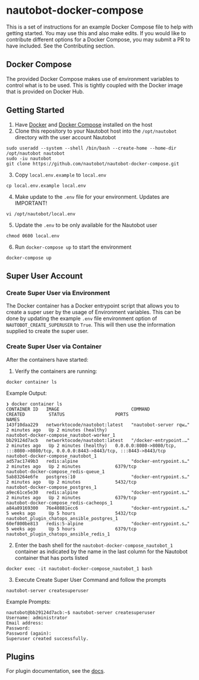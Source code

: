 # nautobot-docker-compose

This is a set of instructions for an example Docker Compose file to help with getting started. You may use this and also make edits. If you would like to contribute different options for a Docker Compose, you may submit a PR to have included. See the Contributing section.

## Docker Compose

The provided Docker Compose makes use of environment variables to control what is to be used. This is tightly coupled with the Docker image that is provided on Docker Hub.

## Getting Started

1. Have [Docker](https://docs.docker.com/get-docker/) and [Docker Compose](https://docs.docker.com/compose/install/) installed on the host
2. Clone this repository to your Nautobot host into the `/opt/nautobot` directory with the user account Nautobot
```
sudo useradd --system --shell /bin/bash --create-home --home-dir /opt/nautobot nautobot
sudo -iu nautobot
git clone https://github.com/nautobot/nautobot-docker-compose.git
```

3. Copy `local.env.example` to `local.env`
```
cp local.env.example local.env
```

4. Make update to the `.env` file for your environment. Updates are IMPORTANT!
```
vi /opt/nautobot/local.env
```

5. Update the `.env` to be only available for the Nautobot user
```
chmod 0600 local.env
```

6. Run `docker-compose up` to start the environment
```
docker-compose up
```

## Super User Account

### Create Super User via Environment

The Docker container has a Docker entrypoint script that allows you to create a super user by the usage of Environment variables. This can be done by updating the example `.env` file environment option of `NAUTOBOT_CREATE_SUPERUSER` to `True`. This will then use the information supplied to create the super user.

### Create Super User via Container

After the containers have started:

1. Verify the containers are running:
```
docker container ls
```
Example Output:
```
❯ docker container ls                                                   
CONTAINER ID   IMAGE                           COMMAND                  CREATED         STATUS                   PORTS                                                                                  NAMES
143f10daa229   networktocode/nautobot:latest   "nautobot-server rqw…"   2 minutes ago   Up 2 minutes (healthy)                                                                                          nautobot-docker-compose_nautobot-worker_1
bb29124d7acb   networktocode/nautobot:latest   "/docker-entrypoint.…"   2 minutes ago   Up 2 minutes (healthy)   0.0.0.0:8080->8080/tcp, :::8080->8080/tcp, 0.0.0.0:8443->8443/tcp, :::8443->8443/tcp   nautobot-docker-compose_nautobot_1
ad57ac1749b3   redis:alpine                    "docker-entrypoint.s…"   2 minutes ago   Up 2 minutes             6379/tcp                                                                               nautobot-docker-compose_redis-queue_1
5ab83264e6fe   postgres:10                     "docker-entrypoint.s…"   2 minutes ago   Up 2 minutes             5432/tcp                                                                               nautobot-docker-compose_postgres_1
a9ec61ce5e30   redis:alpine                    "docker-entrypoint.s…"   2 minutes ago   Up 2 minutes             6379/tcp                                                                               nautobot-docker-compose_redis-cacheops_1
a84a89169300   76e40881ecc6                    "docker-entrypoint.s…"   5 weeks ago     Up 5 hours               5432/tcp                                                                               nautobot_plugin_chatops_ansible_postgres_1
60ef800be813   redis:5-alpine                  "docker-entrypoint.s…"   5 weeks ago     Up 5 hours               6379/tcp                                                                               nautobot_plugin_chatops_ansible_redis_1
```

2. Enter the bash shell for the `nautobot-docker-compose_nautobot_1` container as indicated by the name in the last column for the Nautobot container that has ports listed
```
docker exec -it nautobot-docker-compose_nautobot_1 bash
```

3. Execute Create Super User Command and follow the prompts
```
nautobot-server createsuperuser
```
Example Prompts:
```
nautobot@bb29124d7acb:~$ nautobot-server createsuperuser
Username: administrator
Email address: 
Password: 
Password (again): 
Superuser created successfully.
```

## Plugins

For plugin documentation, see the [docs](docs/plugins.md).
